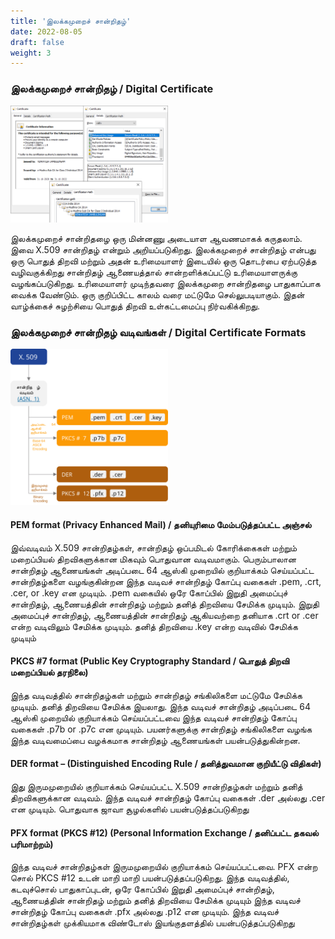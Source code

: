 ```yaml
---
title: 'இலக்கமுறைச் சான்றிதழ்'
date: 2022-08-05
draft: false
weight: 3
---
```


### இலக்கமுறைச் சான்றிதழ் / Digital Certificate

<img src="/images/digital-certificate-sample.png"  width="50%" height="50%">

இலக்கமுறைச் சான்றிதழை ஒரு மின்னணு அடையாள ஆவணமாகக் கருதலாம். இவை X.509 சான்றிதழ் என்றும் அறியப்படுகிறது. இலக்கமுறைச் சான்றிதழ் என்பது ஒரு பொதுத் திறவி மற்றும் அதன் உரிமையாளர் இடையில் ஒரு தொடர்பை ஏற்படுத்த வழிவகுக்கிறது
சான்றிதழ் ஆணையத்தால் சான்றளிக்கப்பட்டு உரிமையாளருக்கு வழங்கப்படுகிறது. உரிமையாளர் முடிந்தவரை இலக்கமுறை சான்றிதழை பாதுகாப்பாக வைக்க வேண்டும். ஒரு குறிப்பிட்ட காலம் வரை மட்டுமே செல்லுபடியாகும். இதன் வாழ்க்கைச் சுழற்சியை பொதுத் திறவி உள்கட்டமைப்பு நிர்வகிக்கிறது.

### இலக்கமுறைச் சான்றிதழ் வடிவங்கள் / Digital Certificate Formats


<img src="/images/digital-certificate-formats-ta.svg"  width="50%" height="50%">

#### PEM format (Privacy Enhanced Mail) / தனியுரிமை மேம்படுத்தப்பட்ட அஞ்சல்
இவ்வடிவம் X.509 சான்றிதழ்கள், சான்றிதழ் ஒப்பமிடல் கோரிக்கைகள் மற்றும் மறைப்பியல் திறவிகளுக்கான மிகவும் பொதுவான வடிவமாகும்.
பெரும்பாலான சான்றிதழ் ஆணையங்கள் அடிப்படை 64 ஆஸ்கி முறையில் குறியாக்கம் செய்யப்பட்ட சான்றிதழ்களை வழங்குகின்றன
இந்த வடிவச் சான்றிதழ் கோப்பு வகைகள் .pem, .crt, .cer, or .key என முடியும். 
.pem வகையில் ஒரே கோப்பில் இறுதி அமைப்புச் சான்றிதழ், ஆணையத்தின் சான்றிதழ் மற்றும் தனித் திறவியை சேமிக்க முடியும்.
இறுதி அமைப்புச் சான்றிதழ், ஆணையத்தின் சான்றிதழ் ஆகியவற்றை தனியாக .crt or .cer என்ற வடிவிலும் சேமிக்க முடியும். தனித் திறவியை .key என்ற வடிவில் சேமிக்க முடியும்

#### PKCS #7 format (Public Key Cryptography Standard / பொதுத் திறவி மறைப்பியல் தரநிலை)
இந்த வடிவத்தில் சான்றிதழ்கள் மற்றும் சான்றிதழ் சங்கிலிகளை மட்டுமே சேமிக்க முடியும். தனித் திறவியை சேமிக்க இயலாது.
இந்த வடிவச் சான்றிதழ் அடிப்படை 64 ஆஸ்கி முறையில் குறியாக்கம் செய்யப்பட்டவை
இந்த வடிவச் சான்றிதழ் கோப்பு வகைகள் .p7b or .p7c என முடியும்.
பயனர்களுக்கு சான்றிதழ் சங்கிலிகளை வழங்க இந்த வடிவமைப்பை வழக்கமாக சான்றிதழ் ஆணையங்கள் பயன்படுத்துகின்றன. 

#### DER format – (Distinguished Encoding Rule / தனித்துவமான குறியீட்டு விதிகள்)
இது இருமமுறையில் குறியாக்கம் செய்யப்பட்ட X.509 சான்றிதழ்கள் மற்றும் தனித் திறவிகளுக்கான வடிவம்.
இந்த வடிவச் சான்றிதழ் கோப்பு வகைகள் .der அல்லது .cer என முடியும்.
பொதுவாக ஜாவா சூழல்களில் பயன்படுத்தப்படுகிறது

#### PFX format (PKCS #12) (Personal Information Exchange / தனிப்பட்ட தகவல் பரிமாற்றம்)
இந்த வடிவச் சான்றிதழ்கள் இருமமுறையில் குறியாக்கம் செய்யப்பட்டவை. PFX என்ற சொல் PKCS #12 உடன் மாறி மாறி பயன்படுத்தப்படுகிறது.
இந்த வடிவத்தில், கடவுச்சொல் பாதுகாப்புடன், ஒரே கோப்பில் இறுதி அமைப்புச் சான்றிதழ், ஆணையத்தின் சான்றிதழ் மற்றும் தனித் திறவியை சேமிக்க முடியும்
இந்த வடிவச் சான்றிதழ் கோப்பு வகைகள் .pfx அல்லது .p12 என முடியும்.
இந்த வடிவச் சான்றிதழ்கள் முக்கியமாக விண்டோஸ் இயங்குதளத்தில் பயன்படுத்தப்படுகிறது

